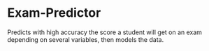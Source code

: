 # Exam-Predictor
Predicts with high accuracy the score a student will get on an exam depending on several variables, then models the data.
